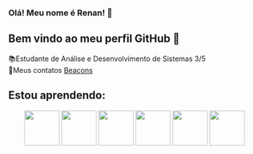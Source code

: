  ### Olá! Meu nome é Renan! 👋
 ## Bem vindo ao meu perfil GitHub 👋

📚Estudante de Análise e Desenvolvimento de Sistemas 3/5  
📧Meus contatos [Beacons](https://beacons.ai/cxto11)

## Estou aprendendo:
<div align="center">
  <img src="https://cdn.jsdelivr.net/gh/devicons/devicon/icons/git/git-original-wordmark.svg" width="70" height="70" />
  <img src="https://cdn.jsdelivr.net/gh/devicons/devicon/icons/redhat/redhat-original.svg" width="70" height="70" />
  <img src="https://cdn.jsdelivr.net/gh/devicons/devicon/icons/python/python-original.svg" width="70" height="70" />
  <img src="https://cdn.jsdelivr.net/gh/devicons/devicon/icons/nodejs/nodejs-original-wordmark.svg" width="70" height="70"  />
  <img src="https://cdn.jsdelivr.net/gh/devicons/devicon/icons/typescript/typescript-original.svg" width="70" height="70" />
  <img src="https://cdn.jsdelivr.net/gh/devicons/devicon@v2.15.1/devicon.min.css" width="70" height="70" />
 
         
          
</div>

